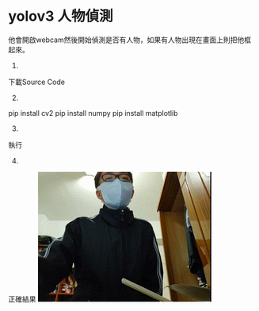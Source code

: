 # yolov3 人物偵測
他會開啟webcam然後開始偵測是否有人物，如果有人物出現在畫面上則把他框起來。


1. 
下載Source Code 
 
2.
pip install cv2 
pip install numpy 
pip install matplotlib 
 
3. 
執行 
 
4.
正確結果 
![GIFimg](20220120_0.GIF) 
